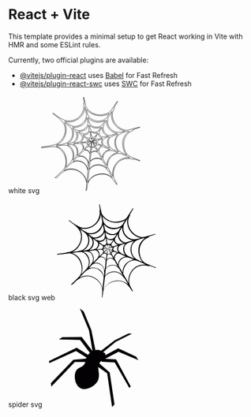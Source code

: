 # React + Vite

This template provides a minimal setup to get React working in Vite with HMR and some ESLint rules.

Currently, two official plugins are available:

- [@vitejs/plugin-react](https://github.com/vitejs/vite-plugin-react/blob/main/packages/plugin-react/README.md) uses [Babel](https://babeljs.io/) for Fast Refresh
- [@vitejs/plugin-react-swc](https://github.com/vitejs/vite-plugin-react-swc) uses [SWC](https://swc.rs/) for Fast Refresh

white svg
<svg height="200px" width="200px" version="1.1" id="Capa_1" xmlns="http://www.w3.org/2000/svg" xmlns:xlink="http://www.w3.org/1999/xlink" viewBox="0 0 272 272" xml:space="preserve" fill="#000000" stroke="#000000"><g id="SVGRepo_bgCarrier" stroke-width="0"></g><g id="SVGRepo_tracerCarrier" stroke-linecap="round" stroke-linejoin="round"></g><g id="SVGRepo_iconCarrier"> <g> <path style="fill:#ffffff;" d="M264.436,178.768c-10.482-3.947-17.772-7.112-21.863-9.525c-7.42-4.112-12.317-12.228-14.678-24.363 c-1.957-10.082-0.646-19.536,3.944-28.311c4.585-8.797,11.706-14.774,21.345-17.922l-0.42-2.164 c7.242-2.297,13.418-4.343,18.525-6.143v-1.22l-32.966,8.884c-1.401,0.488-4.664,0.163-9.792-0.973 c-7.604-1.726-14.428-5.793-20.472-12.204c-6.053-6.392-9.835-13.505-11.356-21.326c-1.925-9.886-0.314-18.62,4.826-26.247 l-1.417-0.683c4.065-6.911,7.544-12.862,10.438-17.862h-2.021c-3.805,5.776-6.93,10.617-9.38,14.523 c-3.319,4.916-5.784,8.708-7.398,11.371c-3.983,4.826-10.589,8.146-19.85,9.948c-17.487,3.402-32.085-1.343-43.763-14.245 c-3.067-3.658-4.889-6.408-5.452-8.228c-2.099-10.206-3.889-18.453-5.361-24.74h-1.463c0.902,6.534,1.734,11.751,2.495,15.653 l-1.546,0.297c1.79,11.404-0.456,21.78-6.756,31.114c-6.302,9.333-15.111,15.111-26.422,17.31 c-10.906,2.121-21.088-0.281-30.545-7.198l-0.062-0.312l-0.797,0.803c-7.545-5.42-13.806-9.875-18.779-13.362h-2.292 c4.957,3.891,9.947,7.775,14.968,11.662c11.092,8.733,17.462,17.328,19.102,25.759c2.198,11.315-0.052,21.996-6.736,32.057 c-6.691,10.056-15.598,16.17-26.713,18.328c-1.64,0.322-3.413,0.551-5.303,0.706l-0.732-0.496c-0.271,0.902-0.49,1.38-0.694,1.421 L0,144.49v2.09c8.981-0.876,16.463-1.691,22.444-2.438l11.292-1.225c8.507,0.897,15.724,4.519,21.65,10.834 c5.92,6.323,9.723,13.81,11.402,22.453c2.362,12.134,0.831,21.824-4.588,29.079c-4.424,4.707-7.899,8.257-10.423,10.665 c-4.755,4.467-9.459,8.915-14.095,13.353h4.258c5.072-4.876,9.358-9.094,12.858-12.656l0.374,0.251 c6.229-5.271,12.75-8.56,19.538-9.882c11.307-2.197,21.841,0.063,31.59,6.825c9.752,6.755,15.726,15.79,17.924,27.103 c0.681,3.498,0.48,10.161-0.591,19.973l-0.437,3.748h1.434c1.078-6.894,1.895-12.637,2.451-17.231 c4.397-14.733,14.934-23.724,31.591-26.964c10.292-2,19.122-1.039,26.503,2.854c5.49,2.977,11.039,8.43,16.629,16.312 c1.772,2.646,3.529,5.279,5.269,7.898h2.151l-1.162-2.068c-5.215-9.235-8.037-14.99-8.478-17.248 c-2.321-11.939-0.446-22.926,5.604-32.962c6.055-10.032,14.945-16.198,26.67-18.478c6.374-1.24,13.658-0.625,21.822,1.84 l0.627-1.729c7,2.561,12.898,4.702,17.693,6.424v-1.613C269.68,180.768,267.156,179.792,264.436,178.768z M237.936,100.965 c-0.82,0.159,0.578,0.21,4.19,0.147c-15.015,10.604-20.704,25.279-17.069,43.984c1.564,8.04,5.081,15.149,10.555,21.334 l-10.396-4.058l-0.118-0.618c-10.831-4.085-17.343-11.788-19.546-23.104C201.632,118.48,212.428,105.924,237.936,100.965z M89.072,160.652c-2.116-10.896-7.916-18.21-17.4-21.921c15.406-3.201,24.412,1.989,27.05,15.563 c1.521,7.823-0.685,14.549-6.639,20.188l0.428,0.554l-5.385,5.22C89.667,173.565,90.312,167.029,89.072,160.652z M88.28,100.595 c-0.479-2.474-1.283-4.983-2.423-7.533c6.722,4.877,10.597,10.001,11.637,15.356l0,0c1.24,6.368-0.17,12.251-4.261,17.636 c-4.074,5.385-9.296,8.169-15.67,8.338l-0.189,0.673l-6.599,0.648c6.588-3.425,11.514-8.333,14.749-14.728 C88.759,114.595,89.681,107.792,88.28,100.595z M179.965,79.568c1.398,7.202,4.77,13.272,10.111,18.212 c5.338,4.937,11.643,7.979,18.908,9.138l0,0l-17.852,5.393c-4.236,1.246-8.508-0.123-12.792-4.082 c-4.302-3.971-6.868-8.114-7.713-12.452c-0.999-5.133-0.144-10.088,2.555-14.888l-0.062-0.315l6.338-10.2 C179.113,73.005,179.283,76.071,179.965,79.568z M182.629,136.05c0.885,4.545,2.679,8.352,5.419,11.449l-12.427-4.642l0.621-1.717 l-0.309,0.06c-4.143-1.54-6.611-4.372-7.41-8.483c-1.6-8.229,4.588-13.71,18.578-16.43l1.242-0.243 C183.01,121.575,181.111,128.246,182.629,136.05z M116.855,143.719c-0.881-4.525-2.918-7.86-6.111-10.015l10.552-1.736l0.548,1.178 l0.365,0.251c2.717-0.328,4.39,1.172,5.035,4.469c0.318,1.643-0.931,4.013-3.735,7.127c-2.402,1.962-4.69,3.902-6.88,5.82 C117.216,148.354,117.296,145.988,116.855,143.719z M100.525,153.631c-1.562-8.03-5.762-13.725-12.615-17.091l0.926-0.178 c6.588-1.281,12.521-2.005,17.825-2.188c4.764,2.492,7.562,5.896,8.402,10.214c0.758,3.907-0.952,8.299-5.127,13.166 c-3.606,3.486-7.176,7.056-10.732,10.744C100.992,163.252,101.443,158.362,100.525,153.631z M100.276,107.875 c-0.2-1.025-0.765-2.843-1.702-5.435c5.978,4.383,10.455,7.677,13.451,9.871l0.847,2.72c0.677,3.499,0.052,6.829-1.899,9.982 c-1.945,3.155-4.575,5.046-7.864,5.686l-1.599-0.011l-0.011,1.605L88.91,133.46C98.656,127.516,102.433,118.97,100.276,107.875z M165.992,132.89c0.562,2.881,1.803,5.417,3.723,7.603l-0.312,0.06c-2.951-0.921-5.828-1.951-8.615-3.124 c-3.733-1.624-5.754-3.26-6.072-4.903c-0.562-2.889,0.438-4.889,2.989-6.029c-0.039-0.209-0.099-0.503-0.181-0.933l-0.181-0.919 l10.989-2.785C165.97,125.087,165.192,128.77,165.992,132.89z M142.322,131.414l10.887,4.916c-2.232,0.655-3.855,2.147-4.89,4.474 L142.322,131.414z M147.683,144.138c-2.012-0.466-3.636-0.583-4.876-0.339c-1.844,0.354-3.294,1.178-4.322,2.453 c0.518-6.08,0.773-11.371,0.758-15.843l1.055-1.174l7.263,14.273L147.683,144.138z M151.812,132.442l0.609,1.487 c-4.768-1.427-8.293-2.547-10.592-3.397l-1.287-1.668c3.135-0.393,6.816-1.211,11.055-2.465l1.663,0.318 C151.932,128.683,151.453,130.588,151.812,132.442z M142.588,127.828l4.477-6.623c1.213,1.899,2.229,3.19,2.997,3.882 L142.588,127.828z M151.499,122.572c-1.065-1.075-1.679-2.018-1.839-2.848c-0.28-1.435,0.58-3.628,2.567-6.579 c1.325-1.973,2.761-3.95,4.286-5.96c0.107,2.758,1.358,5.336,3.745,7.754c2.392,2.429,4.923,3.905,7.596,4.452l-13.589,4.246 C153.488,124.012,152.556,123.652,151.499,122.572z M148.821,115.406l-0.739-0.496c-1.239,1.319-2.477,2.083-3.709,2.324 c-3.502,0.682-5.526-0.415-6.088-3.302l-2.036-12.102c5,3.73,10.067,5.104,15.209,4.104c0.205-0.041,0.803-0.272,1.797-0.677 c0.619-0.118,1.129-0.22,1.547-0.299h0.001L148.821,115.406z M139.939,127.38c0.296-0.695,0.081-3.425-0.633-8.199 c1.924,1.122,3.92,1.479,5.97,1.078l0.87-0.484l0,0l0,0l0,0c-1.822,3.771-3.217,6.5-4.18,8.175l-3.149,1.896l-0.431-0.563 l0.613-0.118l-1.289-0.066c-3.32-2.765-5.86-4.839-7.613-6.203c3.167-0.186,5.645-1.736,7.423-4.653 C138.736,122.28,139.539,125.329,139.939,127.38z M136.415,129.03L136.415,129.03l-8.206,0.63c0.956-1.667,1.377-3.359,1.263-5.035 L136.415,129.03z M137.16,129.522l1.106,0.755l-8.687,8.096c-0.352-2.928-1.514-5.05-3.479-6.377l1.113-0.855 C129.975,131.033,133.278,130.492,137.16,129.522z M139,130.773l-2.359,14.219c-1.461-3.123-3.937-4.354-7.45-3.673L139,130.773z M137.904,150.679c0.344-3.161,1.854-5,4.529-5.522c2.676-0.518,4.893,0.441,6.65,2.86l0.859-0.478l5.066,9.587 c-2.911-1.784-6.215-2.317-9.924-1.596c-3.077,0.599-5.691,1.957-7.848,4.091C137.341,156.83,137.559,153.85,137.904,150.679z M149.777,143.405c0.145-2.587,1.641-4.155,4.53-4.719c1.073,0,2.058,0.126,2.961,0.378l0.128-0.978l8.056,3.556 c-2.226,0.65-4.302,2.326-6.224,5.055c-1.924,2.727-2.874,5.256-2.848,7.593L149.777,143.405z M165.443,115.221 c-3.35-1.798-5.354-4.457-6.036-7.954c-0.48-2.48,0.319-5.512,2.395-9.115c1.825-2.708,3.632-5.521,5.411-8.421 c-0.019,2.138,0.119,3.926,0.4,5.369c1.96,10.082,7.266,16.526,15.929,19.322l-7.538,2.423l-0.123-0.616 C172.262,117.361,168.783,117.026,165.443,115.221z M158.959,98.378l-1.051-0.43c-0.954,2.741-3.283,4.482-6.987,5.199 c-9.257,1.803-14.831-2.138-16.71-11.803l-1.07-7.155c6.495,7.052,15.101,9.558,25.801,7.478c0.609-0.122,2.301-0.773,5.062-1.946 L158.959,98.378z M133.177,100.833l0.554-0.427l2.581,13.274l-0.922,0.178c0.224,3.371-1.306,5.374-4.596,6.014 c-1.44,0.281-2.883,0.034-4.312-0.763l-0.503,0.737l-11.355-9.001c1.802,0.503,3.837,0.545,6.099,0.104 C126.901,109.751,131.048,106.371,133.177,100.833z M115.71,114.8c4.466,3.177,7.802,5.529,10.024,7.019l1.085,2.347 c0.2,1.033-0.039,2.251-0.727,3.665c-0.686,1.419-1.439,2.198-2.26,2.358l-16.352,1.582c2.723-1.382,4.969-3.791,6.763-7.229 C116.03,121.096,116.512,117.843,115.71,114.8z M126.282,144.454l0.68,0.191c0.7-0.776,1.562-1.271,2.591-1.468 c2.879-0.562,5.133,0.602,6.777,3.493l-2.011,16.07c-0.184-3.155-1.963-5.962-5.314-8.406c-3.358-2.442-6.458-3.286-9.296-2.516 l-0.624,0.118L126.282,144.454z M136.981,161.594c2.484-2.625,5.052-4.198,7.731-4.719c5.354-1.04,10.069,1.258,14.147,6.871 c0.573,0.737,3.379,5.855,8.436,15.327c-5.668-3.812-11.679-5.088-18.056-3.849c-5.967,1.158-10.874,3.926-14.72,8.299 C135.639,173.919,136.464,166.615,136.981,161.594z M158.646,157.691c-0.598-3.074,0.085-6.143,2.06-9.205 c1.972-3.043,4.496-4.873,7.577-5.472c0.659,0.092,1.094,0.103,1.291,0.065c9.029,3.574,15.755,6.34,20.183,8.254 c-6.214,0.988-11.336,3.494-15.362,7.465c-4.028,3.99-6.185,9.111-6.466,15.356C161.662,162.768,158.568,157.291,158.646,157.691z M168.357,82.458c-2.936,3.564-6.87,5.833-11.812,6.792c-5.552,1.081-10.912,0.147-16.084-2.813 c-5.164-2.938-8.283-7.191-9.36-12.743l-2.166-11.118c8.821,11.317,20.643,15.522,35.454,12.642 c3.912-0.763,7.682-2.232,11.312-4.435C170.971,78.324,168.523,82.222,168.357,82.458z M130.301,84.425l1.676,8.629l-0.61,0.119 c0.943,8.146-2.811,13.038-11.249,14.679c-4.115,0.801-7.243,0.035-9.416-2.331l-1.306,1.532l-7.119-5.329 c3.207,0.011,5.735-0.155,7.587-0.515C120.151,99.207,126.973,93.605,130.301,84.425z M123.555,90.053 c-4.142,4.545-8.978,7.357-14.536,8.438c-4.934,0.958-9.201,0.492-12.758-1.369c-0.448-0.126-3.935-2.649-10.446-7.576 c4.027,0.929,8.296,0.943,12.831,0.062c14.604-2.842,23.697-11.544,27.272-26.116l2.34,12.041 C129.257,80.669,127.685,85.516,123.555,90.053z M94.67,176.228c3.22-3.194,6.169-5.054,8.843-5.573 c5.763-1.12,11.177,0.068,16.229,3.582c5.056,3.498,8.165,8.225,9.324,14.197c0.122,0.616,0.178,1.725,0.173,3.326 c-0.007,1.613,0.037,2.721,0.159,3.344l0.061,0.297l0.876-2.093l-1.618,14.731c-1.395-9.342-5.681-16.301-12.865-20.885 c-7.191-4.58-15.515-5.952-24.986-4.113c-1.644,0.318-2.843,0.77-3.585,1.348C89.725,181.564,92.183,178.848,94.67,176.228z M130.033,191.77c0.176-1.318,0.121-2.693-0.161-4.143c-1.235-6.361-4.508-11.384-9.809-15.061 c-5.308-3.656-11.259-4.863-17.841-3.586c8.189-8.412,13-13.298,14.45-14.66l2.411-0.783c3.286-0.635,6.347,0,9.175,1.904 c2.828,1.911,4.556,4.498,5.196,7.798c0.323,1.647,0.021,6.407-0.906,14.271C131.62,185.365,130.789,190.132,130.033,191.77z M134.262,185.496c3.361-4.697,8.219-7.676,14.601-8.917c9.875-1.922,17.34,1.329,22.396,9.741l0.311-0.062l9.826,17.633 c-9.041-9.139-19.415-12.574-31.14-10.292c-7.622,1.479-13.636,5.65-18.073,12.487 C133.166,196.922,133.877,190.061,134.262,185.496z M180.456,195.741l-10.506-17.827c-0.676-5.623,0.677-10.742,4.054-15.352 c3.369-4.611,7.841-7.457,13.399-8.538c4.517-0.881,12.37,1.019,23.526,5.675c-9.225,2.008-16.582,6.168-22.078,12.473 C183.351,178.473,180.553,186.328,180.456,195.741z M195.993,150.432c-5.784-3.354-9.286-8.226-10.526-14.604 c-2.16-11.114,1.763-18.374,11.762-21.83l0.199-0.661l14.512-4.438c-8.148,8.634-11.1,18.717-8.861,30.232 c1.439,7.408,4.886,13.584,10.336,18.493C202.775,153.5,196.977,151.11,195.993,150.432z M194.328,46.343 c-1.461,5.621-1.605,11.525-0.404,17.699c1.801,9.259,6.056,17.128,12.762,23.62c6.713,6.489,14.629,10.769,23.793,12.828l0,0 l-11.609,2.904c-8.226,1.599-15.848-0.012-22.879-4.84c-7.021-4.833-11.328-11.362-12.93-19.585 c-0.52-2.683-0.535-6.26-0.011-10.74c0.519-4.47,1.648-7.2,3.373-8.182l-0.367-0.246L194.328,46.343z M146.156,55.55 c8.68,2.903,17.434,3.494,26.288,1.773c5.559-1.081,10.528-2.901,14.943-5.475l-3.913,6.217l-0.307,0.06 c-3.044,7.425-9.495,12.089-19.374,14.01c-8.032,1.562-15.854,0.307-23.477-3.765c-7.626-4.061-12.217-10.116-13.78-18.138 l-1.858-9.564C130.313,47.692,137.47,52.649,146.156,55.55z M84.17,74.483c9.671-1.878,18.035-6.641,25.082-14.323 c7.043-7.67,10.801-16.362,11.263-26.059l3.483,17.917c1.274,7.643-0.81,14.989-6.276,22.032 c-5.474,7.04-12.107,11.32-19.925,12.841c-8.233,1.598-15.296-0.126-21.181-5.167l-0.563,0.43l-11.546-8.34 C71.441,75.475,78.003,75.685,84.17,74.483z M63.092,118.454c5.034-9.821,6.561-19.79,4.604-29.867 c-0.763-3.908-2.151-7.803-4.189-11.673c4.662,3.135,9.248,6.405,13.76,9.811c4.409,4.05,7.159,8.854,8.241,14.409 c1.557,8.016,0.113,15.408-4.343,22.148c-4.453,6.743-10.583,10.87-18.405,12.391c-2.053,0.4-3.524,0.574-4.379,0.529l-0.137,0.98 l-16.9,2.007C50.818,135.214,58.067,128.302,63.092,118.454z M68.895,175.461c-3.402-17.478-12.713-28.584-27.937-33.314 c10.689-2.08,19.039-3.069,25.046-2.953c4.76,0.363,9.208,2.86,13.316,7.519c4.102,4.638,6.652,9.529,7.656,14.673 c1.639,8.44,0.207,15.862-4.317,22.289c-0.952,1.691-6.266,7.312-15.937,16.881C69.817,192.262,70.534,183.904,68.895,175.461z M124.96,241.447c0.087-1.73-0.526-4.395-1.865-7.971c-3.41-9.805-9.854-17.461-19.367-22.973 c-9.508-5.528-19.399-7.285-29.69-5.281c-3.908,0.758-7.986,2.303-12.236,4.619c4.761-5.193,9.527-10.29,14.326-15.281 c6.327-5.911,12.053-9.387,17.202-10.387c8.631-1.681,16.206-0.114,22.701,4.708c6.487,4.835,10.544,11.458,12.188,19.9 C128.494,210.223,127.413,221.107,124.96,241.447z M196.249,229.188c-10.84-9.64-23.364-13.081-37.562-10.324 c-14.606,2.843-24.948,11.153-31.022,24.929c1.807-15.93,3.231-27.851,4.252-35.732c4.604-7.09,10.608-11.357,18.021-12.802 c14.392-2.798,26.017,2.636,34.873,16.282l0.863-0.49L196.249,229.188L196.249,229.188z M231.686,174.256 c-11.726,2.275-20.842,8.364-27.344,18.278c-6.511,9.912-8.937,20.794-7.273,32.646l-14.536-25.361 c-0.825-8.596,1.265-16.529,6.264-23.795c4.995-7.273,11.701-11.725,20.136-13.363c3.502-0.682,6.152-0.779,7.963-0.271 c2.668,0.552,7.369,2.243,14.116,5.105c6.744,2.849,11.001,4.961,12.765,6.332C239.42,173.382,235.394,173.534,231.686,174.256z"></path> </g> </g></svg>

black svg web
<svg height="200px" width="200px" version="1.1" id="Capa_1" xmlns="http://www.w3.org/2000/svg" xmlns:xlink="http://www.w3.org/1999/xlink" viewBox="0 0 272 272" xml:space="preserve" fill="#000000"><g id="SVGRepo_bgCarrier" stroke-width="0"></g><g id="SVGRepo_tracerCarrier" stroke-linecap="round" stroke-linejoin="round"></g><g id="SVGRepo_iconCarrier"> <g> <path style="fill:#030104;" d="M264.436,178.768c-10.482-3.947-17.772-7.112-21.863-9.525c-7.42-4.112-12.317-12.228-14.678-24.363 c-1.957-10.082-0.646-19.536,3.944-28.311c4.585-8.797,11.706-14.774,21.345-17.922l-0.42-2.164 c7.242-2.297,13.418-4.343,18.525-6.143v-1.22l-32.966,8.884c-1.401,0.488-4.664,0.163-9.792-0.973 c-7.604-1.726-14.428-5.793-20.472-12.204c-6.053-6.392-9.835-13.505-11.356-21.326c-1.925-9.886-0.314-18.62,4.826-26.247 l-1.417-0.683c4.065-6.911,7.544-12.862,10.438-17.862h-2.021c-3.805,5.776-6.93,10.617-9.38,14.523 c-3.319,4.916-5.784,8.708-7.398,11.371c-3.983,4.826-10.589,8.146-19.85,9.948c-17.487,3.402-32.085-1.343-43.763-14.245 c-3.067-3.658-4.889-6.408-5.452-8.228c-2.099-10.206-3.889-18.453-5.361-24.74h-1.463c0.902,6.534,1.734,11.751,2.495,15.653 l-1.546,0.297c1.79,11.404-0.456,21.78-6.756,31.114c-6.302,9.333-15.111,15.111-26.422,17.31 c-10.906,2.121-21.088-0.281-30.545-7.198l-0.062-0.312l-0.797,0.803c-7.545-5.42-13.806-9.875-18.779-13.362h-2.292 c4.957,3.891,9.947,7.775,14.968,11.662c11.092,8.733,17.462,17.328,19.102,25.759c2.198,11.315-0.052,21.996-6.736,32.057 c-6.691,10.056-15.598,16.17-26.713,18.328c-1.64,0.322-3.413,0.551-5.303,0.706l-0.732-0.496c-0.271,0.902-0.49,1.38-0.694,1.421 L0,144.49v2.09c8.981-0.876,16.463-1.691,22.444-2.438l11.292-1.225c8.507,0.897,15.724,4.519,21.65,10.834 c5.92,6.323,9.723,13.81,11.402,22.453c2.362,12.134,0.831,21.824-4.588,29.079c-4.424,4.707-7.899,8.257-10.423,10.665 c-4.755,4.467-9.459,8.915-14.095,13.353h4.258c5.072-4.876,9.358-9.094,12.858-12.656l0.374,0.251 c6.229-5.271,12.75-8.56,19.538-9.882c11.307-2.197,21.841,0.063,31.59,6.825c9.752,6.755,15.726,15.79,17.924,27.103 c0.681,3.498,0.48,10.161-0.591,19.973l-0.437,3.748h1.434c1.078-6.894,1.895-12.637,2.451-17.231 c4.397-14.733,14.934-23.724,31.591-26.964c10.292-2,19.122-1.039,26.503,2.854c5.49,2.977,11.039,8.43,16.629,16.312 c1.772,2.646,3.529,5.279,5.269,7.898h2.151l-1.162-2.068c-5.215-9.235-8.037-14.99-8.478-17.248 c-2.321-11.939-0.446-22.926,5.604-32.962c6.055-10.032,14.945-16.198,26.67-18.478c6.374-1.24,13.658-0.625,21.822,1.84 l0.627-1.729c7,2.561,12.898,4.702,17.693,6.424v-1.613C269.68,180.768,267.156,179.792,264.436,178.768z M237.936,100.965 c-0.82,0.159,0.578,0.21,4.19,0.147c-15.015,10.604-20.704,25.279-17.069,43.984c1.564,8.04,5.081,15.149,10.555,21.334 l-10.396-4.058l-0.118-0.618c-10.831-4.085-17.343-11.788-19.546-23.104C201.632,118.48,212.428,105.924,237.936,100.965z M89.072,160.652c-2.116-10.896-7.916-18.21-17.4-21.921c15.406-3.201,24.412,1.989,27.05,15.563 c1.521,7.823-0.685,14.549-6.639,20.188l0.428,0.554l-5.385,5.22C89.667,173.565,90.312,167.029,89.072,160.652z M88.28,100.595 c-0.479-2.474-1.283-4.983-2.423-7.533c6.722,4.877,10.597,10.001,11.637,15.356l0,0c1.24,6.368-0.17,12.251-4.261,17.636 c-4.074,5.385-9.296,8.169-15.67,8.338l-0.189,0.673l-6.599,0.648c6.588-3.425,11.514-8.333,14.749-14.728 C88.759,114.595,89.681,107.792,88.28,100.595z M179.965,79.568c1.398,7.202,4.77,13.272,10.111,18.212 c5.338,4.937,11.643,7.979,18.908,9.138l0,0l-17.852,5.393c-4.236,1.246-8.508-0.123-12.792-4.082 c-4.302-3.971-6.868-8.114-7.713-12.452c-0.999-5.133-0.144-10.088,2.555-14.888l-0.062-0.315l6.338-10.2 C179.113,73.005,179.283,76.071,179.965,79.568z M182.629,136.05c0.885,4.545,2.679,8.352,5.419,11.449l-12.427-4.642l0.621-1.717 l-0.309,0.06c-4.143-1.54-6.611-4.372-7.41-8.483c-1.6-8.229,4.588-13.71,18.578-16.43l1.242-0.243 C183.01,121.575,181.111,128.246,182.629,136.05z M116.855,143.719c-0.881-4.525-2.918-7.86-6.111-10.015l10.552-1.736l0.548,1.178 l0.365,0.251c2.717-0.328,4.39,1.172,5.035,4.469c0.318,1.643-0.931,4.013-3.735,7.127c-2.402,1.962-4.69,3.902-6.88,5.82 C117.216,148.354,117.296,145.988,116.855,143.719z M100.525,153.631c-1.562-8.03-5.762-13.725-12.615-17.091l0.926-0.178 c6.588-1.281,12.521-2.005,17.825-2.188c4.764,2.492,7.562,5.896,8.402,10.214c0.758,3.907-0.952,8.299-5.127,13.166 c-3.606,3.486-7.176,7.056-10.732,10.744C100.992,163.252,101.443,158.362,100.525,153.631z M100.276,107.875 c-0.2-1.025-0.765-2.843-1.702-5.435c5.978,4.383,10.455,7.677,13.451,9.871l0.847,2.72c0.677,3.499,0.052,6.829-1.899,9.982 c-1.945,3.155-4.575,5.046-7.864,5.686l-1.599-0.011l-0.011,1.605L88.91,133.46C98.656,127.516,102.433,118.97,100.276,107.875z M165.992,132.89c0.562,2.881,1.803,5.417,3.723,7.603l-0.312,0.06c-2.951-0.921-5.828-1.951-8.615-3.124 c-3.733-1.624-5.754-3.26-6.072-4.903c-0.562-2.889,0.438-4.889,2.989-6.029c-0.039-0.209-0.099-0.503-0.181-0.933l-0.181-0.919 l10.989-2.785C165.97,125.087,165.192,128.77,165.992,132.89z M142.322,131.414l10.887,4.916c-2.232,0.655-3.855,2.147-4.89,4.474 L142.322,131.414z M147.683,144.138c-2.012-0.466-3.636-0.583-4.876-0.339c-1.844,0.354-3.294,1.178-4.322,2.453 c0.518-6.08,0.773-11.371,0.758-15.843l1.055-1.174l7.263,14.273L147.683,144.138z M151.812,132.442l0.609,1.487 c-4.768-1.427-8.293-2.547-10.592-3.397l-1.287-1.668c3.135-0.393,6.816-1.211,11.055-2.465l1.663,0.318 C151.932,128.683,151.453,130.588,151.812,132.442z M142.588,127.828l4.477-6.623c1.213,1.899,2.229,3.19,2.997,3.882 L142.588,127.828z M151.499,122.572c-1.065-1.075-1.679-2.018-1.839-2.848c-0.28-1.435,0.58-3.628,2.567-6.579 c1.325-1.973,2.761-3.95,4.286-5.96c0.107,2.758,1.358,5.336,3.745,7.754c2.392,2.429,4.923,3.905,7.596,4.452l-13.589,4.246 C153.488,124.012,152.556,123.652,151.499,122.572z M148.821,115.406l-0.739-0.496c-1.239,1.319-2.477,2.083-3.709,2.324 c-3.502,0.682-5.526-0.415-6.088-3.302l-2.036-12.102c5,3.73,10.067,5.104,15.209,4.104c0.205-0.041,0.803-0.272,1.797-0.677 c0.619-0.118,1.129-0.22,1.547-0.299h0.001L148.821,115.406z M139.939,127.38c0.296-0.695,0.081-3.425-0.633-8.199 c1.924,1.122,3.92,1.479,5.97,1.078l0.87-0.484l0,0l0,0l0,0c-1.822,3.771-3.217,6.5-4.18,8.175l-3.149,1.896l-0.431-0.563 l0.613-0.118l-1.289-0.066c-3.32-2.765-5.86-4.839-7.613-6.203c3.167-0.186,5.645-1.736,7.423-4.653 C138.736,122.28,139.539,125.329,139.939,127.38z M136.415,129.03L136.415,129.03l-8.206,0.63c0.956-1.667,1.377-3.359,1.263-5.035 L136.415,129.03z M137.16,129.522l1.106,0.755l-8.687,8.096c-0.352-2.928-1.514-5.05-3.479-6.377l1.113-0.855 C129.975,131.033,133.278,130.492,137.16,129.522z M139,130.773l-2.359,14.219c-1.461-3.123-3.937-4.354-7.45-3.673L139,130.773z M137.904,150.679c0.344-3.161,1.854-5,4.529-5.522c2.676-0.518,4.893,0.441,6.65,2.86l0.859-0.478l5.066,9.587 c-2.911-1.784-6.215-2.317-9.924-1.596c-3.077,0.599-5.691,1.957-7.848,4.091C137.341,156.83,137.559,153.85,137.904,150.679z M149.777,143.405c0.145-2.587,1.641-4.155,4.53-4.719c1.073,0,2.058,0.126,2.961,0.378l0.128-0.978l8.056,3.556 c-2.226,0.65-4.302,2.326-6.224,5.055c-1.924,2.727-2.874,5.256-2.848,7.593L149.777,143.405z M165.443,115.221 c-3.35-1.798-5.354-4.457-6.036-7.954c-0.48-2.48,0.319-5.512,2.395-9.115c1.825-2.708,3.632-5.521,5.411-8.421 c-0.019,2.138,0.119,3.926,0.4,5.369c1.96,10.082,7.266,16.526,15.929,19.322l-7.538,2.423l-0.123-0.616 C172.262,117.361,168.783,117.026,165.443,115.221z M158.959,98.378l-1.051-0.43c-0.954,2.741-3.283,4.482-6.987,5.199 c-9.257,1.803-14.831-2.138-16.71-11.803l-1.07-7.155c6.495,7.052,15.101,9.558,25.801,7.478c0.609-0.122,2.301-0.773,5.062-1.946 L158.959,98.378z M133.177,100.833l0.554-0.427l2.581,13.274l-0.922,0.178c0.224,3.371-1.306,5.374-4.596,6.014 c-1.44,0.281-2.883,0.034-4.312-0.763l-0.503,0.737l-11.355-9.001c1.802,0.503,3.837,0.545,6.099,0.104 C126.901,109.751,131.048,106.371,133.177,100.833z M115.71,114.8c4.466,3.177,7.802,5.529,10.024,7.019l1.085,2.347 c0.2,1.033-0.039,2.251-0.727,3.665c-0.686,1.419-1.439,2.198-2.26,2.358l-16.352,1.582c2.723-1.382,4.969-3.791,6.763-7.229 C116.03,121.096,116.512,117.843,115.71,114.8z M126.282,144.454l0.68,0.191c0.7-0.776,1.562-1.271,2.591-1.468 c2.879-0.562,5.133,0.602,6.777,3.493l-2.011,16.07c-0.184-3.155-1.963-5.962-5.314-8.406c-3.358-2.442-6.458-3.286-9.296-2.516 l-0.624,0.118L126.282,144.454z M136.981,161.594c2.484-2.625,5.052-4.198,7.731-4.719c5.354-1.04,10.069,1.258,14.147,6.871 c0.573,0.737,3.379,5.855,8.436,15.327c-5.668-3.812-11.679-5.088-18.056-3.849c-5.967,1.158-10.874,3.926-14.72,8.299 C135.639,173.919,136.464,166.615,136.981,161.594z M158.646,157.691c-0.598-3.074,0.085-6.143,2.06-9.205 c1.972-3.043,4.496-4.873,7.577-5.472c0.659,0.092,1.094,0.103,1.291,0.065c9.029,3.574,15.755,6.34,20.183,8.254 c-6.214,0.988-11.336,3.494-15.362,7.465c-4.028,3.99-6.185,9.111-6.466,15.356C161.662,162.768,158.568,157.291,158.646,157.691z M168.357,82.458c-2.936,3.564-6.87,5.833-11.812,6.792c-5.552,1.081-10.912,0.147-16.084-2.813 c-5.164-2.938-8.283-7.191-9.36-12.743l-2.166-11.118c8.821,11.317,20.643,15.522,35.454,12.642 c3.912-0.763,7.682-2.232,11.312-4.435C170.971,78.324,168.523,82.222,168.357,82.458z M130.301,84.425l1.676,8.629l-0.61,0.119 c0.943,8.146-2.811,13.038-11.249,14.679c-4.115,0.801-7.243,0.035-9.416-2.331l-1.306,1.532l-7.119-5.329 c3.207,0.011,5.735-0.155,7.587-0.515C120.151,99.207,126.973,93.605,130.301,84.425z M123.555,90.053 c-4.142,4.545-8.978,7.357-14.536,8.438c-4.934,0.958-9.201,0.492-12.758-1.369c-0.448-0.126-3.935-2.649-10.446-7.576 c4.027,0.929,8.296,0.943,12.831,0.062c14.604-2.842,23.697-11.544,27.272-26.116l2.34,12.041 C129.257,80.669,127.685,85.516,123.555,90.053z M94.67,176.228c3.22-3.194,6.169-5.054,8.843-5.573 c5.763-1.12,11.177,0.068,16.229,3.582c5.056,3.498,8.165,8.225,9.324,14.197c0.122,0.616,0.178,1.725,0.173,3.326 c-0.007,1.613,0.037,2.721,0.159,3.344l0.061,0.297l0.876-2.093l-1.618,14.731c-1.395-9.342-5.681-16.301-12.865-20.885 c-7.191-4.58-15.515-5.952-24.986-4.113c-1.644,0.318-2.843,0.77-3.585,1.348C89.725,181.564,92.183,178.848,94.67,176.228z M130.033,191.77c0.176-1.318,0.121-2.693-0.161-4.143c-1.235-6.361-4.508-11.384-9.809-15.061 c-5.308-3.656-11.259-4.863-17.841-3.586c8.189-8.412,13-13.298,14.45-14.66l2.411-0.783c3.286-0.635,6.347,0,9.175,1.904 c2.828,1.911,4.556,4.498,5.196,7.798c0.323,1.647,0.021,6.407-0.906,14.271C131.62,185.365,130.789,190.132,130.033,191.77z M134.262,185.496c3.361-4.697,8.219-7.676,14.601-8.917c9.875-1.922,17.34,1.329,22.396,9.741l0.311-0.062l9.826,17.633 c-9.041-9.139-19.415-12.574-31.14-10.292c-7.622,1.479-13.636,5.65-18.073,12.487 C133.166,196.922,133.877,190.061,134.262,185.496z M180.456,195.741l-10.506-17.827c-0.676-5.623,0.677-10.742,4.054-15.352 c3.369-4.611,7.841-7.457,13.399-8.538c4.517-0.881,12.37,1.019,23.526,5.675c-9.225,2.008-16.582,6.168-22.078,12.473 C183.351,178.473,180.553,186.328,180.456,195.741z M195.993,150.432c-5.784-3.354-9.286-8.226-10.526-14.604 c-2.16-11.114,1.763-18.374,11.762-21.83l0.199-0.661l14.512-4.438c-8.148,8.634-11.1,18.717-8.861,30.232 c1.439,7.408,4.886,13.584,10.336,18.493C202.775,153.5,196.977,151.11,195.993,150.432z M194.328,46.343 c-1.461,5.621-1.605,11.525-0.404,17.699c1.801,9.259,6.056,17.128,12.762,23.62c6.713,6.489,14.629,10.769,23.793,12.828l0,0 l-11.609,2.904c-8.226,1.599-15.848-0.012-22.879-4.84c-7.021-4.833-11.328-11.362-12.93-19.585 c-0.52-2.683-0.535-6.26-0.011-10.74c0.519-4.47,1.648-7.2,3.373-8.182l-0.367-0.246L194.328,46.343z M146.156,55.55 c8.68,2.903,17.434,3.494,26.288,1.773c5.559-1.081,10.528-2.901,14.943-5.475l-3.913,6.217l-0.307,0.06 c-3.044,7.425-9.495,12.089-19.374,14.01c-8.032,1.562-15.854,0.307-23.477-3.765c-7.626-4.061-12.217-10.116-13.78-18.138 l-1.858-9.564C130.313,47.692,137.47,52.649,146.156,55.55z M84.17,74.483c9.671-1.878,18.035-6.641,25.082-14.323 c7.043-7.67,10.801-16.362,11.263-26.059l3.483,17.917c1.274,7.643-0.81,14.989-6.276,22.032 c-5.474,7.04-12.107,11.32-19.925,12.841c-8.233,1.598-15.296-0.126-21.181-5.167l-0.563,0.43l-11.546-8.34 C71.441,75.475,78.003,75.685,84.17,74.483z M63.092,118.454c5.034-9.821,6.561-19.79,4.604-29.867 c-0.763-3.908-2.151-7.803-4.189-11.673c4.662,3.135,9.248,6.405,13.76,9.811c4.409,4.05,7.159,8.854,8.241,14.409 c1.557,8.016,0.113,15.408-4.343,22.148c-4.453,6.743-10.583,10.87-18.405,12.391c-2.053,0.4-3.524,0.574-4.379,0.529l-0.137,0.98 l-16.9,2.007C50.818,135.214,58.067,128.302,63.092,118.454z M68.895,175.461c-3.402-17.478-12.713-28.584-27.937-33.314 c10.689-2.08,19.039-3.069,25.046-2.953c4.76,0.363,9.208,2.86,13.316,7.519c4.102,4.638,6.652,9.529,7.656,14.673 c1.639,8.44,0.207,15.862-4.317,22.289c-0.952,1.691-6.266,7.312-15.937,16.881C69.817,192.262,70.534,183.904,68.895,175.461z M124.96,241.447c0.087-1.73-0.526-4.395-1.865-7.971c-3.41-9.805-9.854-17.461-19.367-22.973 c-9.508-5.528-19.399-7.285-29.69-5.281c-3.908,0.758-7.986,2.303-12.236,4.619c4.761-5.193,9.527-10.29,14.326-15.281 c6.327-5.911,12.053-9.387,17.202-10.387c8.631-1.681,16.206-0.114,22.701,4.708c6.487,4.835,10.544,11.458,12.188,19.9 C128.494,210.223,127.413,221.107,124.96,241.447z M196.249,229.188c-10.84-9.64-23.364-13.081-37.562-10.324 c-14.606,2.843-24.948,11.153-31.022,24.929c1.807-15.93,3.231-27.851,4.252-35.732c4.604-7.09,10.608-11.357,18.021-12.802 c14.392-2.798,26.017,2.636,34.873,16.282l0.863-0.49L196.249,229.188L196.249,229.188z M231.686,174.256 c-11.726,2.275-20.842,8.364-27.344,18.278c-6.511,9.912-8.937,20.794-7.273,32.646l-14.536-25.361 c-0.825-8.596,1.265-16.529,6.264-23.795c4.995-7.273,11.701-11.725,20.136-13.363c3.502-0.682,6.152-0.779,7.963-0.271 c2.668,0.552,7.369,2.243,14.116,5.105c6.744,2.849,11.001,4.961,12.765,6.332C239.42,173.382,235.394,173.534,231.686,174.256z"></path> </g> </g></svg>

spider svg
<svg height="200px" width="200px" version="1.1" id="Capa_1" xmlns="http://www.w3.org/2000/svg" xmlns:xlink="http://www.w3.org/1999/xlink" viewBox="0 0 285.998 285.998" xml:space="preserve" fill="#000000"><g id="SVGRepo_bgCarrier" stroke-width="0"></g><g id="SVGRepo_tracerCarrier" stroke-linecap="round" stroke-linejoin="round"></g><g id="SVGRepo_iconCarrier"> <g> <path style="fill:#030104;" d="M176.683,145.937l38.274-20.445l57.663,24.282l-6.409-9.844l-51.931-24.38l-37.991,20.168 c1.7-4.885,1.907-4.732-5.534-9.192l36.602-30.008l47.006-23.456l-10.637-0.47l-39.591,19.753l-39.568,30.442 c-4.619-2.573-10.458-3.134-16.386-1.939l-12-58.973L114.07,8.609L103.192,0l26.251,63.228l10.354,60.34L108.35,82.685 L52.094,83.37l-9.721,6.196l61.338,1.726l28.542,37.315c-2.028,1.699-3.906,3.64-5.57,5.813l-32.858-20.787L13.378,152.64 l1.281,5.757l77.255-35.167l30.281,19.013c-0.426,1.049-0.801,2.108-1.14,3.211l-36.803,3.35l-65.13,67.764l1.284,10.23v-0.001 l68.317-71.604h30.17c-5.188,18.027-19.548,12.508-26.979,26.215c-8.056,14.864-2.512,45.336,15.967,51.148 c18.471,5.812,44.838-10.779,49.163-28.137c3.542-14.278-1.12-24.861-0.579-34.654l25.771,18.302l14.224,97.931l6.968-7.582 l-13.849-92.975l-30.15-25.84c1.692-3.133,3.864-5.777,6.055-8.227l0.188,2.931l38.39,2.42l42.175,73.669l4.388-3.928 l-42.521-78.652L176.683,145.937z"></path> </g> </g></svg>